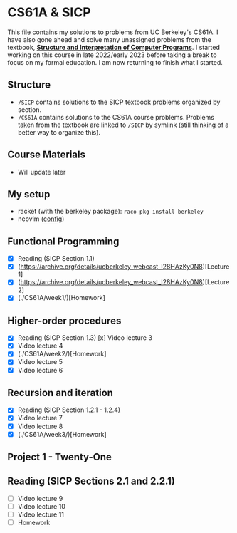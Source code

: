 # CS61A & SICP

This file contains my solutions to problems from UC Berkeley's CS61A. I have also gone ahead and solve many unassigned problems from the textbook, **[Structure and Interpretation of
Computer Programs](http://mitpress.mit.edu/sites/default/files/sicp/index.html)**. I started working on this course in late 2022/early 2023 before taking a break to focus on my formal education. I am now returning to finish what I started.

## Structure

- `/SICP` contains solutions to the SICP textbook problems organized by section.
- `/CS61A` contains solutions to the CS61A course problems. Problems taken from the textbook are linked to `/SICP` by symlink (still thinking of a better way to organize this).

## Course Materials

- Will update later

## My setup

- racket (with the berkeley package): `raco pkg install berkeley`
- neovim ([config](https://github.com/mlysle/nvim))

## Functional Programming

- [x] Reading (SICP Section 1.1)
- [x] (https://archive.org/details/ucberkeley_webcast_l28HAzKy0N8)[Lecture 1]
- [x] (https://archive.org/details/ucberkeley_webcast_l28HAzKy0N8)[Lecture 2]
- [x] (./CS61A/week1/)[Homework]

## Higher-order procedures

- [x] Reading (SICP Section 1.3) [x] Video lecture 3
- [x] Video lecture 4
- [x] (./CS61A/week2/)[Homework]
- [x] Video lecture 5
- [x] Video lecture 6

## Recursion and iteration

- [x] Reading (SICP Section 1.2.1 - 1.2.4)
- [x] Video lecture 7
- [x] Video lecture 8
- [x] (./CS61A/week3/)[Homework]

## Project 1 - Twenty-One

## Reading (SICP Sections 2.1 and 2.2.1)

- [ ] Video lecture 9
- [ ] Video lecture 10
- [ ] Video lecture 11
- [ ] Homework
